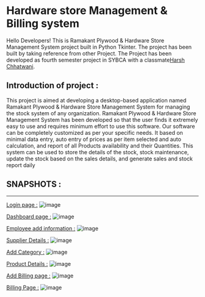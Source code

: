# Hardware store Management & Billing system
Hello Developers!
This is Ramakant Plywood & Hardware Store Management System project built in Python Tkinter. The project has been built by taking reference from other Project. The Project has been developed as fourth semester project in SYBCA with a classmate[Harsh Chhatwani](https://github.com/Harsh450979).

## Introduction of project :
This project is aimed at developing a desktop-based application named Ramakant Plywood & Hardware Store Management System for managing the stock system of any organization. Ramakant Plywood & Hardware Store Management System has been developed so that the user finds it extremely easy to use and requires minimum effort to use this software. Our software can be completely customized as per your specific needs. It based on minimal data entry, auto entry of prices as per item selected and auto calculation, and report of all Products availability and their Quantities. This system can be used to store the details of the stock, stock maintenance, update the stock based on the sales details, and generate sales and stock report daily

## SNAPSHOTS :
_____________________________________________________________________________________________________________________________________________________________________________________________________________________

<ins>Login page  :</ins>
![image](https://github.com/user-attachments/assets/bab333f1-2107-46d6-a42d-0a6df434e645)

<ins>Dashboard page :</ins>
![image](https://github.com/user-attachments/assets/0f125b14-55b8-4415-82e6-7b3c44b7c3f2)

<ins>Employee add information :</ins>
![image](https://github.com/user-attachments/assets/da36259c-b115-4894-9610-a799490fd903)

<ins>Supplier Details :</ins>
![image](https://github.com/user-attachments/assets/d0264435-2d73-40f9-ba8a-606761401cad)

<ins>Add Category :</ins>
![image](https://github.com/user-attachments/assets/40715836-b4d9-49c4-829b-9fac98b35a67)

<ins>Product Details :</ins>
![image](https://github.com/user-attachments/assets/d468e317-c40f-48a6-b869-66012aba27eb)

<ins>Add Billing page :</ins>
![image](https://github.com/user-attachments/assets/49674a9a-74b5-4fe1-840e-6580d1780207)

<ins> Billing Page :</ins>
![image](https://github.com/user-attachments/assets/f27cbb8a-3300-41e5-88f2-950d0e3b92e1)
